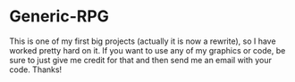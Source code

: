 Generic-RPG
===========

This is one of my first big projects (actually it is now a rewrite), so I have worked pretty hard on it. If you want to use any of my graphics or code, be sure to just give me credit for that and then send me an email with your code. Thanks!
